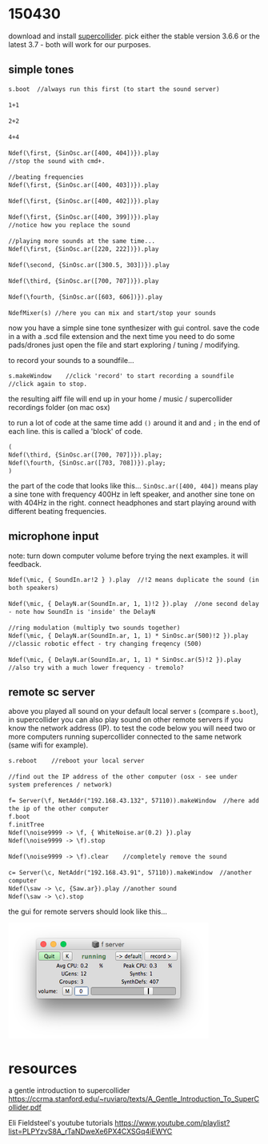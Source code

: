 150430
======

download and install [supercollider](http://supercollider.github.io/download.html). pick either the stable version 3.6.6 or the latest 3.7 - both will work for our purposes.

simple tones
--

```
s.boot  //always run this first (to start the sound server)

1+1

2+2

4+4

Ndef(\first, {SinOsc.ar([400, 404])}).play
//stop the sound with cmd+.

//beating frequencies
Ndef(\first, {SinOsc.ar([400, 403])}).play

Ndef(\first, {SinOsc.ar([400, 402])}).play

Ndef(\first, {SinOsc.ar([400, 399])}).play
//notice how you replace the sound

//playing more sounds at the same time...
Ndef(\first, {SinOsc.ar([220, 222])}).play

Ndef(\second, {SinOsc.ar([300.5, 303])}).play

Ndef(\third, {SinOsc.ar([700, 707])}).play

Ndef(\fourth, {SinOsc.ar([603, 606])}).play

NdefMixer(s) //here you can mix and start/stop your sounds
```

now you have a simple sine tone synthesizer with gui control.
save the code in a with a .scd file extension and the next time you need to do some pads/drones just open the file and start exploring / tuning / modifying.

to record your sounds to a soundfile...

```
s.makeWindow    //click 'record' to start recording a soundfile
//click again to stop.
```
the resulting aiff file will end up in your home / music / supercollider recordings folder (on mac osx)

to run a lot of code at the same time add `()` around it and and `;` in the end of each line. this is called a 'block' of code.
```
(
Ndef(\third, {SinOsc.ar([700, 707])}).play;
Ndef(\fourth, {SinOsc.ar([703, 708])}).play;
)
```

the part of the code that looks like this... `SinOsc.ar([400, 404])` means play a sine tone with frequency 400Hz in left speaker, and another sine tone on with 404Hz in the right. connect headphones and start playing around with different beating frequencies.

microphone input
--

note: turn down computer volume before trying the next examples. it will feedback.

```
Ndef(\mic, { SoundIn.ar!2 } ).play  //!2 means duplicate the sound (in both speakers)

Ndef(\mic, { DelayN.ar(SoundIn.ar, 1, 1)!2 }).play  //one second delay - note how SoundIn is 'inside' the DelayN

//ring modulation (multiply two sounds together)
Ndef(\mic, { DelayN.ar(SoundIn.ar, 1, 1) * SinOsc.ar(500)!2 }).play    //classic robotic effect - try changing freqency (500)

Ndef(\mic, { DelayN.ar(SoundIn.ar, 1, 1) * SinOsc.ar(5)!2 }).play       //also try with a much lower frequency - tremolo?
```

remote sc server
--

above you played all sound on your default local server `s` (compare `s.boot`), in supercollider you can also play sound on other remote servers if you know the network address (IP).
to test the code below you will need two or more computers running supercollider connected to the same network (same wifi for example).

```
s.reboot    //reboot your local server

//find out the IP address of the other computer (osx - see under system preferences / network)

f= Server(\f, NetAddr("192.168.43.132", 57110)).makeWindow  //here add the ip of the other computer
f.boot
f.initTree
Ndef(\noise9999 -> \f, { WhiteNoise.ar(0.2) }).play
Ndef(\noise9999 -> \f).stop

Ndef(\noise9999 -> \f).clear    //completely remove the sound

c= Server(\c, NetAddr("192.168.43.91", 57110)).makeWindow  //another computer
Ndef(\saw -> \c, {Saw.ar}).play //another sound
Ndef(\saw -> \c).stop
```

the gui for remote servers should look like this...

![remote_server](remote_server.png?raw=true "remote_server")

resources
=========

a gentle introduction to supercollider <https://ccrma.stanford.edu/~ruviaro/texts/A_Gentle_Introduction_To_SuperCollider.pdf>

Eli Fieldsteel's youtube tutorials <https://www.youtube.com/playlist?list=PLPYzvS8A_rTaNDweXe6PX4CXSGq4iEWYC>

